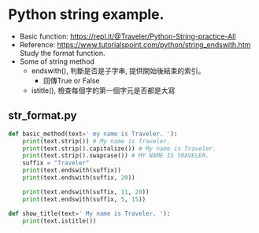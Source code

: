 # Python string example.

* Basic function: https://repl.it/@Traveler/Python-String-practice-All
* Reference: https://www.tutorialspoint.com/python/string_endswith.htm
Study the format function.
* Some of string method
    - endswith(), 判斷是否是子字串, 提供開始後結束的索引。
        - 回傳True or False
    - istitle(), 檢查每個字的第一個字元是否都是大寫

## str_format.py
```python
def basic_method(text=' my name is Traveler. '):
    print(text.strip()) # My name is Traveler.
    print(text.strip().capitalize()) # My name is Traveler.
    print(text.strip().swapcase()) # MY NAME IS tRAVELER.
    suffix = "Traveler"
    print(text.endswith(suffix))
    print(text.endswith(suffix, 20))

    print(text.endswith(suffix, 11, 20))
    print(text.endswith(suffix, 5, 15))

def show_title(text=' My name is Traveler. '):
    print(text.istitle())

```